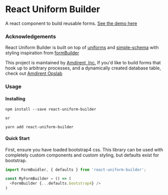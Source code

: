 # React Uniform Builder

A react component to build reusable forms. [See the demo here]()

### Acknowledgements

React Uniform Builder is built on top of [uniforms](https://github.com/vazco/uniforms) and [simple-schema](https://github.com/aldeed/node-simple-schema) with styling inspiration from [formBuilder](git@github.com:kevinchappell/formBuilder.git)

This project is maintained by [Amdirent, Inc.](https://amdirent.com) If you'd like to build forms that hook up to arbitrary processes, and a dynamically created database table, check out [Amdirent Opslab](opslab.amdirent.com)

### Usage

#### Installing

````
npm install --save react-uniform-builder

or

yarn add react-uniform-builder
````

#### Quick Start

First, ensure you have loaded bootstrap4 css. This library can be used with completely custom components and custom styling, but defaults exist for bootstrap.


```javascript
import FormBuidler, { defaults } from 'react-uniform-builder';

const MyFormBuilder = () => (
  <FormBuilder {...defaults.bootstrap4} />
)
```


